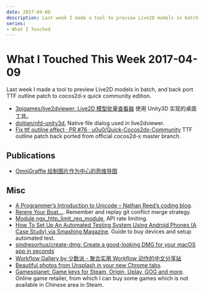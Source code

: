 ```yaml
---
date: 2017-04-09
description: Last week I made a tool to preview Live2D models in batch, and back port TTF outline patch to cocos2d-x quick community edition.
series:
- What I Touched
---
```


# What I Touched This Week 2017-04-09


Last week I made a tool to preview Live2D models in batch, and back port TTF outline patch to cocos2d-x quick community edition.

- [3pjgames/live2dviewer: Live2D 模型批量查看器][1] 使用 Unity3D 实现的桌面工具。
- [doitian/nfd-unity3d.][2] Native file dialog used in live2dviewer.
- [Fix ttf outline effect · PR #76 · u0u0/Quick-Cocos2dx-Community][3] TTF outline patch back ported from official cocos2d-x master branch.

<!--more-->

## Publications

- [OmniGraffle 绘制图片作为中心的思维导图][4]

## Misc

- [A Programmer’s Introduction to Unicode – Nathan Reed’s coding blog][5].
- [Rerere Your Boat…][6]. Remember and replay git conflict merge strategy.
- [Module ngx\_http\_limit\_req\_module][7], API rate limiting.
- [How To Set Up An Automated Testing System Using Android Phones (A Case Study) via Smashing Magazine][8]. Guide to buy devices and setup automated test.
- [sindresorhus/create-dmg: Create a good-looking DMG for your macOS app in seconds][9]
- [Workflow Gallery by 少数派 - 聚合实用 Workflow 动作的中文分享站][10]
- [Beautiful photos from Unsplash in your new Chrome tabs][11].
- [Gamesplanet: Game keys for Steam, Origin, Uplay, GOG and more][12]. Online game retailer, from which I can buy some games which is not available in Chinese area in Steam.

[1]: https://github.com/3pjgames/live2dviewer
[2]: https://github.com/doitian/nfd-unity3d
[3]: https://github.com/u0u0/Quick-Cocos2dx-Community/pull/76
[4]: ia-writer://open?path=/Locations/iCloud/§%20Blog/Posts/Posts%20-%202017/1704%20-%20Mindmap%20With%20Image%20As%20Center%20Topic/♯%20Mindmap%20With%20Image%20As%20Center%20Topic%20-%20Chinese.md
[5]: https://t.co/FHNUOVHc7C
[6]: https://git-scm.com/blog/2010/03/08/rerere.html
[7]: http://nginx.org/en/docs/http/ngx_http_limit_req_module.html
[8]: https://www.smashingmagazine.com/2017/04/automated-testing-system-android-phones/
[9]: https://github.com/sindresorhus/create-dmg
[10]: http://workflow.sspai.com/#/main/workflow
[11]: https://t.co/pUDwfCpyKy
[12]: https://uk.gamesplanet.com/
